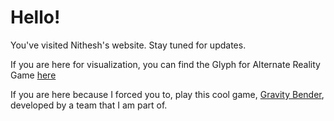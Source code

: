 # Hello!

You've visited Nithesh's website. Stay tuned for updates.

If you are here for visualization, you can find the Glyph for Alternate Reality Game [here](https://nitheshj.github.io/GlyphARG)

If you are here because I forced you to, play this cool game, [Gravity Bender](https://nitheshj.github.io/gravity/index.html), developed by a team that I am part of.

